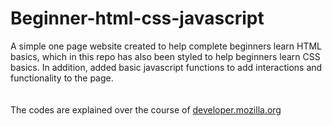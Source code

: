 # Beginner-html-css-javascript
A simple one page website created to help complete beginners learn HTML basics, which in this repo has also been styled to help beginners learn CSS basics. In addition, added basic javascript functions to add interactions and functionality to the page.
<br>
</br>
<br>The codes are explained over the course of <a href="https://developer.mozilla.org/en-US/docs/Learn/Getting_started_with_the_web">developer.mozilla.org</a>
</br>

